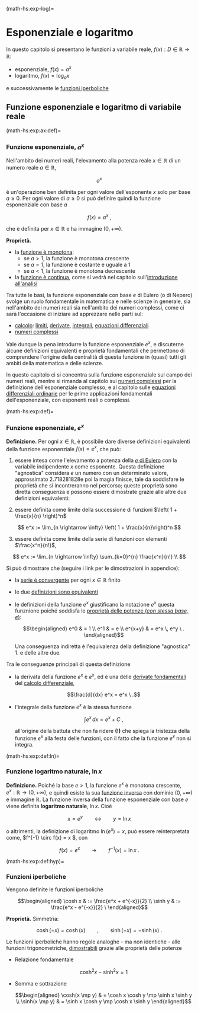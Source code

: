 (math-hs:exp-log)=
# Esponenziale e logaritmo

In questo capitolo si presentano le funzioni a variabile reale, $f(x): D \in \mathbb{R} \rightarrow \mathbb{R}$:
- esponenziale, $f(x) = a^x$
- logaritmo, $f(x) = \log_a x$

e successivamente le [funzioni iperboliche]()

## Funzione esponenziale e logaritmo di variabile reale

(math-hs:exp:ax:def)=
### Funzione esponenziale, $a^x$

Nell'ambito dei numeri reali, l'elevamento alla potenza reale $x \in \mathbb{R}$ di un numero reale $a \in \mathbb{R}$,

$$a^x$$

è un'operazione ben definita per ogni valore dell'esponente $x$ solo per base $a \geq 0$. Per ogni valore di $a \geq 0$ si può definire quindi la funzione esponenziale con base $a$

$$f(x) = a^x \ ,$$

che è definita per $x \in \mathbb{R}$ e ha immagine $(0, +\infty)$.

**Proprietà.**
- la [funzione è monotona](math-hs:precalculus:real-functions:types):
  - se $a > 1$, la funzione è monotona crescente
  - se $a = 1$, la funzione è costante e uguale a $1$
  - se $a < 1$, la funzione è monotona decrescente
- la [funzione è continua](infinitesimal-calculus:continuous-fun), come si vedrà nel capitolo sull'[introduzione all'analisi](infinitesimal-calculus:analysis)

Tra tutte le basi, la funzione esponenziale con base $e$ di Eulero (o di Nepero) svolge un ruolo fondamentale in matematica e nelle scienze in generale, sia nell'ambito dei numeri reali sia nell'ambito dei numeri complessi, come ci sarà l'occasione di iniziare ad apprezzare nelle parti sul:
- [calcolo](math-hs:calculus): [limiti](infinitesimal-calculus:limits), [derivate](infinitesimal-calculus:derivatives), [integrali](infinitesimal-calculus:integrals), [equazioni differenziali](ode-hs)
- [numeri complessi](math-hs:algebra:complex)

Vale dunque la pena introdurre la funzione esponenziale $e^x$, e discuterne alcune definizioni equivalenti e proprietà fondamentali che permettono di comprendere l'origine della centralità di questa funzione in (quasi) tutti gli ambiti della matematica e delle scienze.

In questo capitolo ci si concentra sulla funzione esponenziale sul campo dei numeri reali, mentre si rimanda al capitolo sui [numeri complessi](math-hs:algebra:complex) per la definizione dell'esponenziale complesso, e al capitolo sulle [equazioni differenziali ordinarie](ode-hs) per le prime applicazioni fondamentali dell'esponenziale, con esponenti reali o complessi.

(math-hs:exp:def)=
### Funzione esponenziale, $e^x$

**Definizione.** Per ogni $x \in \mathbb{R}$, è possibile dare diverse definizioni equivalenti della funzione esponenziale $f(x) = e^x$, che può:

1. essere intesa come l'elevamento a potenza della [$e$ di Eulero](math-hs:series:e-euler) con la variabile indipendente $x$ come esponente. Questa definizione "agnostica" considera $e$ un numero con un determinato valore, approssimato $2.718281828\text{e poi la magia finisce}$, tale da soddisfare le proprietà che si incontreranno nel percorso; queste proprietà sono diretta conseguenza e possono essere dimostrate grazie alle altre due definizioni equivalenti:

2. essere definita come limite della successione di funzioni $\left( 1 + \frac{x}{n} \right)^n$

$$
  e^x := \lim_{n \rightarrow \infty} \left( 1 + \frac{x}{n}\right)^n
$$

3. essere definita come limite della serie di funzioni con elementi $\frac{x^n}{n!}$,

$$
  e^x := \lim_{n \rightarrow \infty} \sum_{k=0}^{n} \frac{x^n}{n!} \\
$$

Si può dimostrare che (seguire i link per le dimostrazioni in appendice): 
- la [serie è convergente](math-hs:exp-log:notes:convergence) per ogni $x \in \mathbb{R}$ finito 
- le due [definizioni sono equivalenti](math-hs:exp-log:notes:equivalence)
- le definizioni della funzione $e^x$ giustificano la notazione $e^x$ questa funznione poiché soddisfa le [proprietà delle potenze (*con stessa base, $e$*)](math-hs:exp-log:notes:powers):
  
  $$\begin{aligned}
    e^0 & = 1 \\
    e^1 & = e \\
    e^{x+y} & = e^x \, e^y \ .
  \end{aligned}$$

  Una conseguenza indiretta è l'equivalenza della definizione "agnostica" 1. e delle altre due.

Tra le conseguenze principali di questa definizione
- la derivata della funzione $e^x$ è $e^x$, ed è una delle [derivate fondamentali](infinitesimal-calculus:derivatives:fund) del [calcolo differenziale](infinitesimal-calculus:derivatives),

  $$\frac{d}{dx} e^x = e^x \ .$$

- l'integrale della funzione $e^x$ è la stessa funzione

  $$\int e^x \, dx = e^x + C \ ,$$

  all'origine della battuta che non fa ridere **(!)** che spiega la tristezza della funzione $e^x$ alla festa delle funzioni, con il fatto che la funzione $e^x$ non si integra.

<!--
- la base della potenza, $e$, viene definita $e$ **di Nepero**, ed è un numero reale irrazionale, il cui valore approssimato è $e \approx 2.718281828\text{"e poi la magia finisce"}$: nonostante le prime cifre decimali facciano pensare che possa essere periodico, se si scrivono le cifre successive, l'approssimazione diventa $e \approx 2.71828182845904523\dots$
-->

(math-hs:exp:def:ln)=
### Funzione logaritmo naturale, $\text{ln} \, x$

**Definizione.** Poiché la base $e > 1$, la funzione $e^x$ è monotona crescente, $e^x: \mathbb{R} \rightarrow (0, +\infty)$, e quindi esiste la sua [funzione inversa](math-hs:precalculus:real-functions:inverse) con dominio $(0,+\infty)$ e immagine $\mathbb{R}$. La funzione inversa della funzione esponenziale con base $e$ viene definita **logaritmo naturale**, $\ln x$. Cioè

$$x = e^y \qquad \leftrightarrow \qquad y = \ln x$$

o altrimenti, la definizione di logaritmo $\ln ( e^x ) = x$, può essere reinterpretata come, $f^{-1} \circ f(x) = x $, con

$$f(x) = e^x \qquad \rightarrow \qquad f^{-1}(x) = \ln x \ .$$


(math-hs:exp:def:hyp)=
### Funzioni iperboliche
Vengono definite le funzioni iperboliche

$$\begin{aligned}
  \cosh x & := \frac{e^x + e^{-x}}{2} \\
  \sinh y & := \frac{e^x - e^{-x}}{2} \ 
\end{aligned}$$

**Proprietà.** 
Simmetria:

$$\cosh(-x) = \cosh(x) \qquad , \qquad \sinh(-x) = - \sinh(x) \ .$$

Le funzioni iperboliche hanno regole analoghe - ma non identiche - alle funzioni trigonometriche, [dimostrabili](math-hs:exp-log:notes:hyp) grazie alle proprietà delle potenze

- Relazione fondamentale

  $$\cosh^2 x - \sinh^2 x = 1$$

- Somma e sottrazione

  $$\begin{aligned}
    \cosh(x \mp y) & = \cosh x \cosh y \mp \sinh x \sinh y \\
    \sinh(x \mp y) & = \sinh x \cosh y \mp \cosh x \sinh y 
  \end{aligned}$$

<!--
## Funzione esponenziale e logaritmo di variabile complessa
**todo** *Fare riferimento ad algebra complessa. La funzione $e^{z}$ è necessaria a introdurre la rappresentazione polare dei numeri complessi.*
-->
